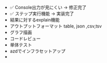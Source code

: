 - ✅ Console出力が見にくい → 修正完了
- ✅ ステップ実行機能 → 実装完了
- 結果に対するexplain機能
- アウトプットフォーマット table, json ,csv,tsv
- グラフ描画
- コードレビュー
- 単体テスト
- azdでインフラセットアップ
-
